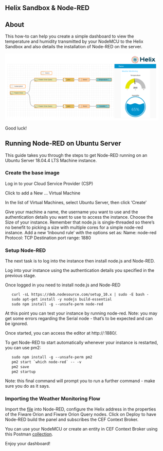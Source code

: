 ## Helix Sandbox & Node-RED

## About

This how-to can help you create a simple dashboard to view the temperature and humidity transmitted by your NodeMCU to the Helix Sandbox and also details the installation of Node-RED on the server.

![](../images/weather_monitoring.png)

Good luck!

## Running Node-RED on Ubuntu Server

This guide takes you through the steps to get Node-RED running on an Ubuntu Server 18.04.4 LTS Machine instance.

### Create the base image

   Log in to your Cloud Service Provider (CSP)

   Click to add a New … Virtual Machine

   In the list of Virtual Machines, select Ubuntu Server, then click ‘Create’

   Give your machine a name, the username you want to use and the authentication details you want to use to access
   the instance.
   Choose the Size of your instance. Remember that node.js is single-threaded so there’s no benefit to picking a size with
   multiple cores for a simple node-red instance.
   Add a new ‘Inbound rule’ with the options set as:
       Name: node-red
       Protocol: TCP
       Destination port range: 1880

### Setup Node-RED

The next task is to log into the instance then install node.js and Node-RED.

Log into your instance using the authentication details you specified in the previous stage.

Once logged in you need to install node.js and Node-RED

```
   curl -sL https://deb.nodesource.com/setup_10.x | sudo -E bash -
   sudo apt-get install -y nodejs build-essential
   sudo npm install -g --unsafe-perm node-red
```

At this point you can test your instance by running node-red. Note: you may get some errors regarding the Serial node - that’s to be expected and can be ignored.

Once started, you can access the editor at http://<your-instance-ip>:1880/.

To get Node-RED to start automatically whenever your instance is restarted, you can use pm2:
```
   sudo npm install -g --unsafe-perm pm2
   pm2 start `which node-red` -- -v
   pm2 save
   pm2 startup
```
Note: this final command will prompt you to run a further command - make sure you do as it says.

### Importing the Weather Monitoring Flow

Import the <a href="https://github.com/Helix-Platform/Sandbox-NG/blob/master/node_red_flow/weather_monitoring.json">file</a> into Node-RED, configure the Helix address in the properties of the Fiware Orion and Fiware Orion Query nodes. Click on Deploy to have Node-RED build the panel and subscribes the CEF Context Broker.

You can use your NodeMCU or create an entity in CEF Context Broker using this Postman <a href="https://github.com/Helix-Platform/Sandbox-NG/blob/master/postman/helix_with_node-red_postman_collection.json">collection</a>.

Enjoy your dashboard!





